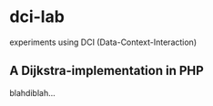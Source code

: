 dci-lab
=======

experiments using DCI (Data-Context-Interaction)

A Dijkstra-implementation in PHP
--------------------------------
blahdiblah...